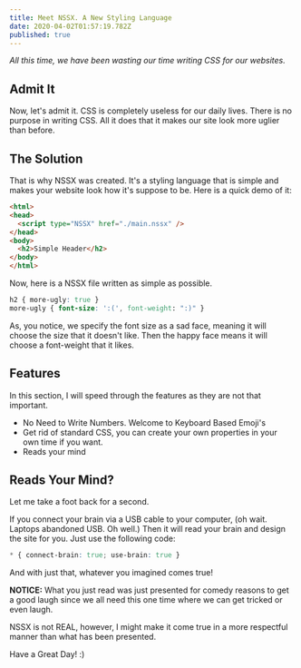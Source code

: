 ```yaml
---
title: Meet NSSX. A New Styling Language
date: 2020-04-02T01:57:19.782Z
published: true
---
```

*All this time, we have been wasting our time writing CSS for our websites.*

## Admit It
Now, let's admit it. CSS is completely useless for our daily lives. There is no purpose in writing CSS. All it does that it makes our site look more uglier than before. 

## The Solution
That is why NSSX was created. It's a styling language that is simple and makes your website look how it's suppose to be. Here is a quick demo of it:

```html
<html>
<head>
  <script type="NSSX" href="./main.nssx" />
</head>
<body>
  <h2>Simple Header</h2>
</body>
</html>
```

Now, here is a NSSX file written as simple as possible.

```css
h2 { more-ugly: true }
more-ugly { font-size: ':(', font-weight: ":)" }
```

As, you notice, we specify the font size as a sad face, meaning it will choose the size that it doesn't like. Then the happy face means it will choose a font-weight that it likes. 

## Features
In this section, I will speed through the features as they are not that important. 

- No Need to Write Numbers. Welcome to Keyboard Based Emoji's
- Get rid of standard CSS, you can create your own properties in your own time if you want.
- Reads your mind

## Reads Your Mind?
Let me take a foot back for a second. 

If you connect your brain via a USB cable to your computer, (oh wait. Laptops abandoned USB. Oh well.) Then it will read your brain and design the site for you. Just use the following code:

```css
* { connect-brain: true; use-brain: true }
```

And with just that, whatever you imagined comes true! 

**NOTICE:** What you just read was just presented for comedy reasons to get a good laugh since we all need this one time where we can get tricked or even laugh. 

NSSX is not REAL, however, I might make it come true in a more respectful manner than what has been presented. 

Have a Great Day! :)
